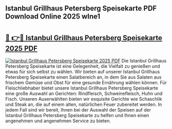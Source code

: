 ## Istanbul Grillhaus Petersberg Speisekarte PDF Download Online 2025 wIne1

# <h2><a href="http://gc7gszx.nevu.top/?p=Istanbul+Grillhaus+Petersberg+Speisekarte">🔗 👉🔴 Istanbul Grillhaus Petersberg Speisekarte 2025 PDF</a></h2>

[![Istanbul Grillhaus Petersberg Speisekarte 2025 PDF](https://i.imgur.com/dBaPXMq.png)](http://gc7gszx.nevu.top/?p=Istanbul+Grillhaus+Petersberg+Speisekarte)
Die Istanbul Grillhaus Petersberg Speisekarte ist eine Gelegenheit, die Vielfalt zu genießen und etwas für sich selbst zu wählen. Wir bieten auf unserer Istanbul Grillhaus Petersberg Speisekarte einen Salatbereich an, in dem Sie aus Salaten aus frischem Gemüse und Obst für eine gesunde Ernährung wählen können. Für Fleischliebhaber bietet unsere Istanbul Grillhaus Petersberg Speisekarte eine große Auswahl an Gerichten: Rindfleisch, Schweinefleisch, Huhn und Fisch. Unseren Auserwählten bieten wir exquisite Gerichte wie Schaschlik und Steak an, die auf einem alten, natürlichen Feuer zubereitet werden. In jedem Fall sind wir bereit, Ihnen bei der Auswahl der Speisen auf der Istanbul Grillhaus Petersberg Speisekarte zu helfen und Ihnen einen angenehmen und angenehmen Service zu bieten.
